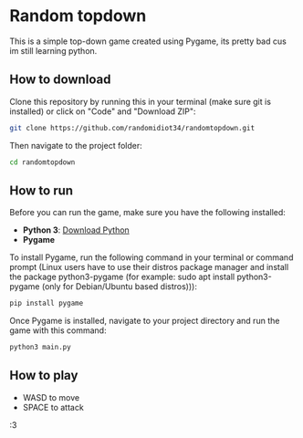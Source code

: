 # Random topdown

This is a simple top-down game created using Pygame, its pretty bad cus im still learning python.

## How to download
Clone this repository by running this in your terminal (make sure git is installed) or click on "Code" and "Download ZIP":

```bash
git clone https://github.com/randomidiot34/randomtopdown.git
```
Then navigate to the project folder:

```bash
cd randomtopdown
```

## How to run
Before you can run the game, make sure you have the following installed:

- **Python 3**: [Download Python](https://www.python.org/downloads/)
- **Pygame**

To install Pygame, run the following command in your terminal or command prompt (Linux users have to use their distros package manager and install the package python3-pygame (for example: sudo apt install python3-pygame (only for Debian/Ubuntu based distros))):

```bash
pip install pygame
```
Once Pygame is installed, navigate to your project directory and run the game with this command:

```bash
python3 main.py
```
## How to play

- WASD to move
- SPACE to attack

:3
